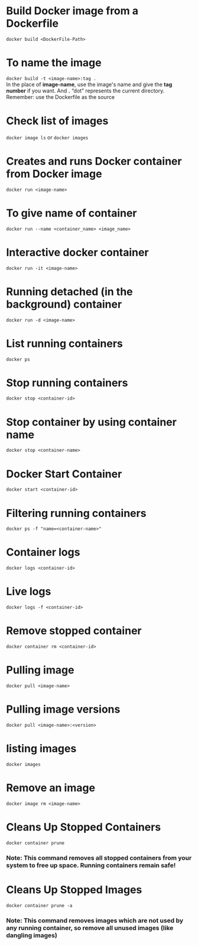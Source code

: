 # Build Docker image from a Dockerfile
`docker build <DockerFile-Path>` <br>

# To name the image 
`docker build -t <image-name>:tag .` <br>
In the place of **image-name**, use the image's name and give the **tag number** if you want. And **.** “dot” represents the current directory.
Remember: use the Dockerfile as the source

# Check list of images
`docker image ls` or `docker images`

# Creates and runs Docker container from Docker image
`docker run <image-name>`

# To give name of container
`docker run --name <container_name> <image_name>`

# Interactive docker container
`docker run -it <image-name>`

# Running detached (in the background) container
`docker run -d <image-name>`

# List running containers
`docker ps`

# Stop running containers
`docker stop <container-id>`

# Stop container by using container name
`docker stop <container-name>`

# Docker Start Container
`docker start <container-id>`

# Filtering running containers
`docker ps -f "name=<container-name>"`

# Container logs
`docker logs <container-id>`

# Live logs
`docker logs -f <container-id>`

# Remove stopped container
`docker container rm <container-id>`

# Pulling image
`docker pull <image-name>`

# Pulling image versions
`docker pull <image-name>:<version>`

# listing images
`docker images`

# Remove an image
`docker image rm <image-name>`

# Cleans Up Stopped Containers
`docker container prune`
### **Note**: This command removes all stopped containers from your system to free up space. Running containers remain safe!

# Cleans Up Stopped Images
`docker container prune -a`

### **Note**: This command removes images which are not used by any running container, so remove all unused images (like dangling images)

